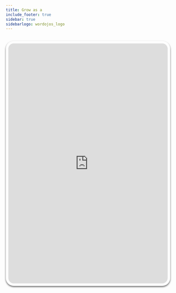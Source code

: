 ```yaml
---
title: Grow as a
include_footer: true
sidebar: true
sidebarlogo: wordojos_logo
---
```


<br>
<iframe src="https://admins.workdojos.com
" style="width: 100%;height: 760px;padding: 8px; box-shadow: 0 3px 5px rgba(0,0,0,.6);border-radius: 25px;overflow: hidden;border: none;" align="middle"></iframe>
<br>
